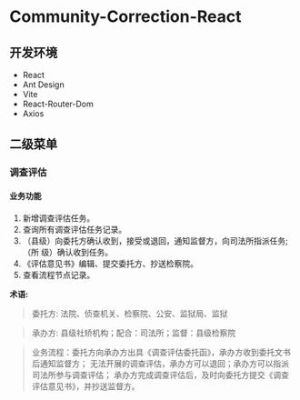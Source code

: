 # Community-Correction-React

## 开发环境

- React
- Ant Design
- Vite
- React-Router-Dom
- Axios

## 二级菜单

### 调查评估

#### 业务功能

1. 新增调查评估任务。
2. 查询所有调查评估任务记录。
3. （县级）向委托方确认收到，接受或退回，通知监督方，向司法所指派任务;（所 级）确认收到任务。
4. 《评估意见书》编辑、提交委托方、抄送检察院。
5. 查看流程节点记录。

**术语:**
> 委托方: 法院、侦查机关、检察院、公安、监狱局、监狱

> 承办方: 县级社矫机构；配合：司法所；监督：县级检察院

> 业务流程：委托方向承办方出具《调查评估委托函》，承办方收到委托文书后通知监督方；
> 无法开展的调查评估，承办方可以退回；承办方可以指派司法所参与调查评估；
> 承办方完成调查评估后，及时向委托方提交《调查评估意见书》，并抄送监督方。